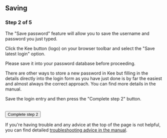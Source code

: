 <h2>Saving</h2>

<h3>Step 2 of 5</h3>

<p>The "Save password" feature will allow you to save the username and password you just typed.</p>

<p>Click the Kee button (logo) on your browser toolbar and select the "Save latest login" option.</p>

<p>Please save it into your password database before proceeding.</p>

<div class="info"><p>There are other ways to store a new password in Kee but filling in the details directly into the login form as you have just done is by far the easiest and almost always the correct approach. You can find more details in the manual.</p></div>

<div class="instruction">
<p>Save the login entry and then press the "Complete step 2" button.</p>
</div>

<form action="/step3" method="get"><br/>
  <input type="submit" value="Complete step 2"/>
</form>

<div>If you're having trouble and any advice at the top of the page is not helpful, you can find detailed <a href="https://github.com/luckyrat/KeeFox/wiki/en-%7C-Troubleshooting">troubleshooting advice in the manual</a>.</div>
